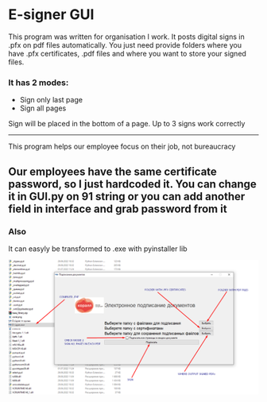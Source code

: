 # E-signer GUI 

This program was written for organisation I work. 
It posts digital signs in .pfx on pdf files automatically.
You just need provide folders where you have .pfx certificates, .pdf files and where you want to store your signed files.

### It has 2 modes:
- Sign only last page
- Sign all pages

Sign will be placed in the bottom of a page. Up to 3 signs work correctly

---
This program helps our employee focus on their job, not bureaucracy

Our employees have the same certificate password, so I just hardcoded it. You can change it in GUI.py on 91 string
or you can add another field in interface and grab password from it
---
### Also
 It can easyly  be transformed to .exe with pyinstaller lib

![Example](screen.png?raw=true "Title")



